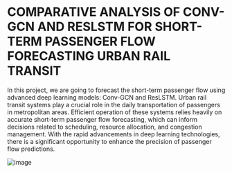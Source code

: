 # COMPARATIVE ANALYSIS OF CONV-GCN AND RESLSTM FOR SHORT-TERM PASSENGER FLOW FORECASTING URBAN RAIL TRANSIT


In this project, we are going to forecast the short-term passenger flow using advanced deep learning models: Conv-GCN and ResLSTM. Urban rail transit systems play a crucial role in the daily transportation of passengers in metropolitan areas. Efficient operation of these systems relies heavily on accurate short-term passenger flow forecasting, which can inform decisions related to scheduling, resource allocation, and congestion management. With the rapid advancements in deep learning technologies, there is a significant opportunity to enhance the precision of passenger flow predictions.


![image](https://github.com/user-attachments/assets/d8bbd734-ce1d-4efd-88d4-909e54e6dd1d)
